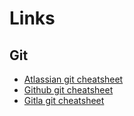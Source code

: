 # Links

## Git

* [Atlassian git cheatsheet](https://www.atlassian.com/git/tutorials/atlassian-git-cheatsheet)
* [Github git cheatsheet](https://education.github.com/git-cheat-sheet-education.pdf)
* [Gitla git cheatsheet](https://about.gitlab.com/images/press/git-cheat-sheet.pdf)
